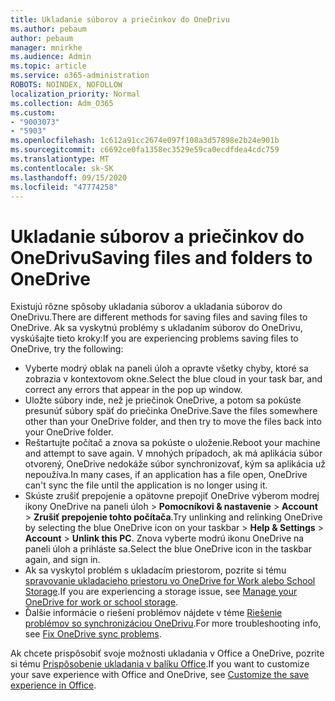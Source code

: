 ```yaml
---
title: Ukladanie súborov a priečinkov do OneDrivu
ms.author: pebaum
author: pebaum
manager: mnirkhe
ms.audience: Admin
ms.topic: article
ms.service: o365-administration
ROBOTS: NOINDEX, NOFOLLOW
localization_priority: Normal
ms.collection: Adm_O365
ms.custom:
- "9003073"
- "5903"
ms.openlocfilehash: 1c612a91cc2674e097f108a3d57898e2b24e901b
ms.sourcegitcommit: c6692ce0fa1358ec3529e59ca0ecdfdea4cdc759
ms.translationtype: MT
ms.contentlocale: sk-SK
ms.lasthandoff: 09/15/2020
ms.locfileid: "47774258"
---
```

# <a name="saving-files-and-folders-to-onedrive"></a><span data-ttu-id="5d889-102">Ukladanie súborov a priečinkov do OneDrivu</span><span class="sxs-lookup"><span data-stu-id="5d889-102">Saving files and folders to OneDrive</span></span>

<span data-ttu-id="5d889-103">Existujú rôzne spôsoby ukladania súborov a ukladania súborov do OneDrivu.</span><span class="sxs-lookup"><span data-stu-id="5d889-103">There are different methods for saving files and saving files to OneDrive.</span></span> <span data-ttu-id="5d889-104">Ak sa vyskytnú problémy s ukladaním súborov do OneDrivu, vyskúšajte tieto kroky:</span><span class="sxs-lookup"><span data-stu-id="5d889-104">If you are experiencing problems saving files to OneDrive, try the following:</span></span>

- <span data-ttu-id="5d889-105">Vyberte modrý oblak na paneli úloh a opravte všetky chyby, ktoré sa zobrazia v kontextovom okne.</span><span class="sxs-lookup"><span data-stu-id="5d889-105">Select the blue cloud in your task bar, and correct any errors that appear in the pop up window.</span></span>
- <span data-ttu-id="5d889-106">Uložte súbory inde, než je priečinok OneDrive, a potom sa pokúste presunúť súbory späť do priečinka OneDrive.</span><span class="sxs-lookup"><span data-stu-id="5d889-106">Save the files somewhere other than your OneDrive folder, and then try to move the files back into your OneDrive folder.</span></span>
- <span data-ttu-id="5d889-107">Reštartujte počítač a znova sa pokúste o uloženie.</span><span class="sxs-lookup"><span data-stu-id="5d889-107">Reboot your machine and attempt to save again.</span></span> <span data-ttu-id="5d889-108">V mnohých prípadoch, ak má aplikácia súbor otvorený, OneDrive nedokáže súbor synchronizovať, kým sa aplikácia už nepoužíva.</span><span class="sxs-lookup"><span data-stu-id="5d889-108">In many cases, if an application has a file open, OneDrive can't sync the file until the application is no longer using it.</span></span>    
- <span data-ttu-id="5d889-109">Skúste zrušiť prepojenie a opätovne prepojiť OneDrive výberom modrej ikony OneDrive na paneli úloh > **Pomocníkovi & nastavenie**  >  **Account**  >  **Zrušiť prepojenie tohto počítača**.</span><span class="sxs-lookup"><span data-stu-id="5d889-109">Try unlinking and relinking OneDrive by selecting the blue OneDrive icon on your taskbar > **Help & Settings** > **Account** > **Unlink this PC**.</span></span> <span data-ttu-id="5d889-110">Znova vyberte modrú ikonu OneDrive na paneli úloh a prihláste sa.</span><span class="sxs-lookup"><span data-stu-id="5d889-110">Select the blue OneDrive icon in the taskbar again, and sign in.</span></span>
- <span data-ttu-id="5d889-111">Ak sa vyskytol problém s ukladacím priestorom, pozrite si tému [spravovanie ukladacieho priestoru vo OneDrive for Work alebo School Storage](https://support.microsoft.com/office/manage-your-onedrive-for-work-or-school-storage-31519161-059c-4764-b6f8-f5cd29f7fe68).</span><span class="sxs-lookup"><span data-stu-id="5d889-111">If you are experiencing a storage issue, see [Manage your OneDrive for work or school storage](https://support.microsoft.com/office/manage-your-onedrive-for-work-or-school-storage-31519161-059c-4764-b6f8-f5cd29f7fe68).</span></span>
- <span data-ttu-id="5d889-112">Ďalšie informácie o riešení problémov nájdete v téme [Riešenie problémov so synchronizáciou OneDrivu](https://docs.microsoft.com/alchemyinsights/fix-onedrive-sync-issues).</span><span class="sxs-lookup"><span data-stu-id="5d889-112">For more troubleshooting info, see [Fix OneDrive sync problems](https://docs.microsoft.com/alchemyinsights/fix-onedrive-sync-issues).</span></span>  

<span data-ttu-id="5d889-113">Ak chcete prispôsobiť svoje možnosti ukladania v Office a OneDrive, pozrite si tému [Prispôsobenie ukladania v balíku Office](https://support.microsoft.com/office/customize-the-save-experience-in-office-786200a7-f5f2-4d26-a3ae-b78c60dd5d3b).</span><span class="sxs-lookup"><span data-stu-id="5d889-113">If you want to customize your save experience with Office and OneDrive, see [Customize the save experience in Office](https://support.microsoft.com/office/customize-the-save-experience-in-office-786200a7-f5f2-4d26-a3ae-b78c60dd5d3b).</span></span>
